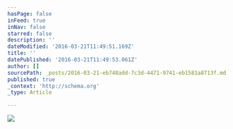 ```yaml
---
hasPage: false
inFeed: true
inNav: false
starred: false
description: ''
dateModified: '2016-03-21T11:49:51.169Z'
title: ''
datePublished: '2016-03-21T11:49:53.061Z'
author: []
sourcePath: _posts/2016-03-21-eb748add-7c3d-4471-9741-eb1581a8713f.md
published: true
_context: 'http://schema.org'
_type: Article

---
```

![](https://the-grid-user-content.s3-us-west-2.amazonaws.com/03f20b9a-e205-42eb-ab31-c1ae128d59a4.jpg)
